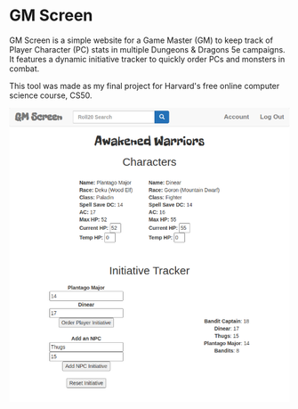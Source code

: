 # GM Screen
GM Screen is a simple website for a Game Master (GM) to keep track of Player Character (PC) stats in multiple Dungeons & Dragons 5e campaigns. It features a dynamic initiative tracker to quickly order PCs and monsters in combat.

This tool was made as my final project for Harvard's free online computer science course, CS50.

![Screen shot](screenshot.png)
